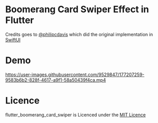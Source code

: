 # Boomerang Card Swiper Effect in Flutter

Credits goes to [@philipcdavis](https://twitter.com/philipcdavis) which did the original implementation in [SwiftUI](https://twitter.com/philipcdavis/status/1534192823792128000)

# Demo
https://user-images.githubusercontent.com/9529847/177207259-9583b6b2-828f-4617-a9f1-58a50439f4ca.mp4

# Licence
flutter_boomerang_card_swiper is Licenced under the [MIT Licence](https://github.com/echonox/main/LICENSE)


